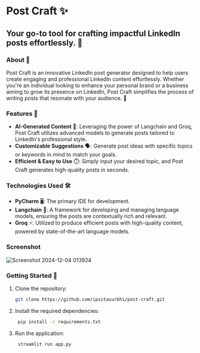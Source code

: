 # Post Craft ✨

## Your go-to tool for crafting impactful LinkedIn posts effortlessly. 🚀

### About 📝

Post Craft is an innovative LinkedIn post generator designed to help users create engaging and professional LinkedIn content effortlessly. Whether you're an individual looking to enhance your personal brand or a business aiming to grow its presence on LinkedIn, Post Craft simplifies the process of writing posts that resonate with your audience. 🌟

### Features 🔧

- **AI-Generated Content** 🤖: Leveraging the power of Langchain and Groq, Post Craft utilizes advanced models to generate posts tailored to LinkedIn's professional style.
- **Customizable Suggestions** 🗣️: Generate post ideas with specific topics or keywords in mind to match your goals.
- **Efficient & Easy to Use** ⏱️: Simply input your desired topic, and Post Craft generates high-quality posts in seconds.

### Technologies Used 🛠️

- **PyCharm** 🖥️: The primary IDE for development.
- **Langchain** 🔗: A framework for developing and managing language models, ensuring the posts are contextually rich and relevant.
- **Groq** ⚡: Utilized to produce efficient posts with high-quality content, powered by state-of-the-art language models.

### Screenshot 
   ![Screenshot 2024-12-04 013924](https://github.com/user-attachments/assets/deff90dd-7a6f-4012-b8d5-228a84e36ce8)

### Getting Started 🚀

1. Clone the repository:
   ```bash
   git clone https://github.com/ipsitasurbhi/post-craft.git
2. Install the required dependencies:
   ```bash
    pip install -r requirements.txt
3. Run the application:
   ```bash
    streamlit run app.py


